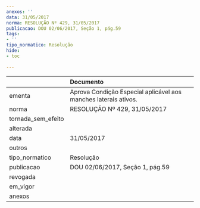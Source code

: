 ```yaml
---
anexos: ''
data: 31/05/2017
norma: RESOLUÇÃO Nº 429, 31/05/2017
publicacao: DOU 02/06/2017, Seção 1, pág.59
tags:
- ''
tipo_normatico: Resolução
hide: 
- toc 
 
---
```


|                    | Documento                                                       |
|:-------------------|:----------------------------------------------------------------|
| ementa             | Aprova Condição Especial aplicável aos manches laterais ativos. |
| norma              | RESOLUÇÃO Nº 429, 31/05/2017                                    |
| tornada_sem_efeito |                                                                 |
| alterada           |                                                                 |
| data               | 31/05/2017                                                      |
| outros             |                                                                 |
| tipo_normatico     | Resolução                                                       |
| publicacao         | DOU 02/06/2017, Seção 1, pág.59                                 |
| revogada           |                                                                 |
| em_vigor           |                                                                 |
| anexos             |                                                                 |
